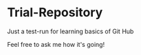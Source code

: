 # Trial-Repository
Just a test-run for learning basics of Git Hub

Feel free to ask me how it's going!

